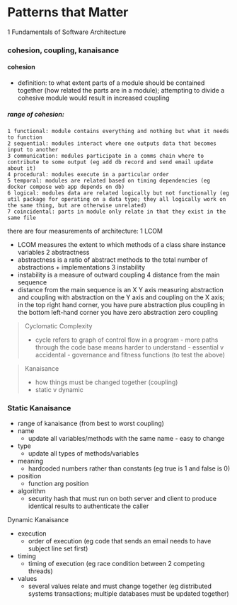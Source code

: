 # Patterns that Matter

1 Fundamentals of Software Architecture
### cohesion, coupling, kanaisance
#### cohesion
- definition: to what extent parts of a module should be contained together (how related the parts are in a module); attempting to divide a cohesive module would result in increased coupling

##### range of cohesion:
	1 functional: module contains everything and nothing but what it needs to function
	2 sequential: modules interact where one outputs data that becomes input to another
	3 communication: modules participate in a comms chain where to contribute to some output (eg add db record and send email update about it)
	4 procedural: modules execute in a particular order
	5 temporal: modules are related based on timing dependencies (eg docker compose web app depends on db)
	6 logical: modules data are related logically but not functionally (eg util package for operating on a data type; they all logically work on the same thing, but are otherwise unrelated)
	7 coincidental: parts in module only relate in that they exist in the same file

there are four measurements of architecture: 
1 LCOM 
- LCOM measures the extent to which methods of a class share instance variables
2 abstractness
- abstractness is a ratio of abstract methods to the total number of abstractions + implementations 
3 instability
-  instability is a measure of outward coupling 
4 distance from the main sequence 
- distance from the main sequence is an X Y axis measuring abstraction and coupling with abstraction on the Y axis and coupling on the X axis; in the top right hand corner, you have pure abstraction plus coupling in the bottom left-hand corner you have zero abstraction zero coupling


> Cyclomatic Complexity 
> - cycle refers to graph of control flow in a program
	- more paths through the code base means harder to understand
	- essential v accidental
	- governance and fitness functions (to test the above)

> Kanaisance
> - how things must be changed together (coupling)
> - static v dynamic

### Static Kanaisance
- range of kanaisance (from best to worst coupling)
- name
	- update all variables/methods with the same name - easy to change
- type
	- update all types of methods/variables
- meaning
	- hardcoded numbers rather than constants (eg true is 1 and false is 0)
- position
	- function arg position
- algorithm
	- security hash that must run on both server and client to produce identical results to authenticate the caller

Dynamic Kanaisance
- execution
	- order of execution (eg code that sends an email needs to have subject line set first)
- timing
	- timing of execution (eg race condition between 2 competing threads)
- values
	- several values relate and must change together (eg distributed systems transactions; multiple databases must be updated together)